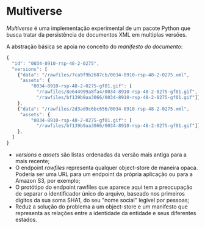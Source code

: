 # Multiverse


*Multiverse* é uma implementação experimental de um pacote Python que busca 
tratar da persistência de documentos XML em multiplas versões.

A abstração básica se apoia no conceito do *manifesto do documento*:

```javascript
{
  "id": "0034-8910-rsp-48-2-0275",
  "versions": [
    {"data": "/rawfiles/7ca9f9b2687cb/0034-8910-rsp-48-2-0275.xml",
     "assets": {
         "0034-8910-rsp-48-2-0275-gf01.gif": [
           "/rawfiles/8e644999a8fa4/0034-8910-rsp-48-2-0275-gf01.gif",
           "/rawfiles/bf139b9aa3066/0034-8910-rsp-48-2-0275-gf01.gif"]}
    },
    {"data": "/rawfiles/2d3ad9c6bc656/0034-8910-rsp-48-2-0275.xml",
     "assets": {
         "0034-8910-rsp-48-2-0275-gf01.gif": [
           "/rawfiles/bf139b9aa3066/0034-8910-rsp-48-2-0275-gf01.gif"]}
    },
  ]
}
```


* *versions* e *assets* são listas ordenadas da versão mais antiga para a mais 
  recente;
* O endpoint *rawfiles* representa qualquer object-store de maneira opaca.
  Poderia ser uma URL para um endpoint da própria aplicação ou para a Amazon S3, 
  por exemplo;
* O protótipo do endpoint rawfiles que aparece aqui tem a preocupação de 
  separar o identificador único do arquivo, baseado nos primeiros dígitos da 
  sua soma SHA1, do seu "nome social" legível por pessoas;
* Reduz a solução do problema a um object-store e um manifesto que representa 
  as relações entre a identidade da entidade e seus diferentes estados.

